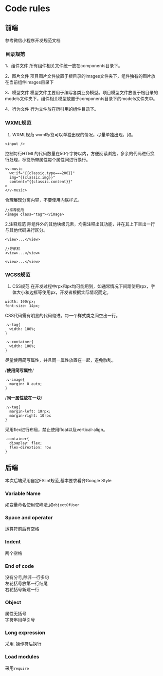 # Code rules
## 前端
参考微信小程序开发规范文档

### 目录规范
1、组件文件
所有组件相关文件统一放在components目录下。

2、图片文件
项目图片文件放置于根目录的images文件夹下，组件独有的图片放在当前组件images目录下

3、模型文件
模型文件主要用于编写各类业务模型。项目模型文件放置于根目录的models文件夹下，组件相关模型放置于components目录下的models文件夹中。



4、行为文件
行为文件放在所引用的组件目录下。

### WXML规范
1.   WXML规范
wxml标签可以单独出现的情况，尽量单独出现，如。

    <input />

控制每行HTML的代码数量在50个字符以内，方便阅读浏览，多余的代码进行换行处理，标签所带属性每个属性间进行换行。

    <v-music
      wx:if="{{classic.type===200}}"
      img="{{classic.img}}"
      content="{{classic.content}}"
    >
    </v-music>

合理展现分离内容，不要使用内联样式。

    //推荐使用
    <image class="tag"></image>

2.注释规范
除组件外的其他块级元素，均需注释出其功能，并在其上下空出一行与其他代码进行区分。

  
    <view>...</view>
    
    //导航栏
    <view>...</view>
    
    <view>...</view>

### WCSS规范
1.    CSS规范 
在开发过程中rpx和px均可能用到，如通常情况下间距使用rpx，字体大小和边框等使用px，开发者根据实际情况而定。

    width: 100rpx;
    font-size: 14px;

CSS代码需有明显的代码缩进。每一个样式类之间空出一行。

    .v-tag{
      width: 100%;
    }
    
    .v-container{
      width: 100%;
    }
    
    

尽量使用简写属性，并且同一属性放置在一起，避免散乱。

/**使用简写属性**/

    .v-image{
      margin: 0 auto;
    }

/**同一属性放在一块**/

    .v-tag{
      margin-left: 10rpx;
      margin-right: 10rpx
    }


采用flex进行布局，禁止使用float以及vertical-align。

    .container{
      disaplay: flex;
      flex-dirextion: row
    }



## 后端
本次后端采用自定ESlint规范,基本要求看齐Google Style  
### Variable Name
如变量命名使用驼峰法,如```objectOfUser```

### Space and operator
运算符前后有空格

### Indent
两个空格

### End of code
没有分号,除非一行多句  
左花括号放第一行结尾  
右花括号新建一行  

### Object 
属性无括号  
字符串用单引号

### Long expression
采用```.```操作符后换行

### Load modules
采用```require```

